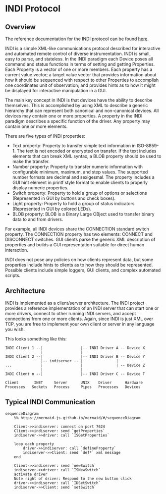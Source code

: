 # INDI Protocol

## Overview

The reference documentation for the INDI protocol can be found [here](INDI.pdf).

INDI is a simple XML-like communications protocol described for interactive and
automated remote control of diverse instrumentation. INDI is small, easy to
parse, and stateless. In the INDI paradigm each Device poses all command and
status functions in terms of setting and getting Properties. Each Property is a
vector of one or more members. Each property has a current value vector; a
target value vector that provides information about how it should be sequenced
with respect to other Properties to accomplish one coordinates unit of
observation; and provides hints as to how it might be displayed for interactive
manipulation in a GUI.

The main key concept in INDI is that devices have the ability to describe
themselves. This is accomplished by using XML to describe a generic hierarchy
that can represent both canonical and non-canonical devices. All devices may
contain one or more properties. A property in the INDI paradigm describes a
specific function of the driver. Any property may contain one or more elements.

There are five types of INDI properties:

* Text property: Property to transfer simple text information in ISO-8859-1. The text is not encoded or encrypted on transfer. If the text includes elements that can break XML syntax, a BLOB property should be used to make the transfer.
* Number property: Property to transfer numeric information with configurable minimum, maximum, and step values. The supported number formats are decimal and sexigesmal. The property includes a GUI hint element in printf style format to enable clients to properly display numeric properties.
* Switch property: Property to hold a group of options or selections (Represented in GUI by buttons and check boxes).
* Light property: Property to hold a group of status indicators (Represented in GUI by colored LEDs).
* BLOB property: BLOB is a Binary Large OBject used to transfer binary data to and from drivers.

For example, all INDI devices share the CONNECTION standard switch property. The
CONNECTION property has two elements: CONNECT and DISCONNECT switches. GUI
clients parse the generic XML description of properties and builds a GUI
representation suitable for direct human interaction.

INDI does not pose any policies on how clients represent data, but some
properties include hints to clients as to how they should be represented.
Possible clients include simple loggers, GUI clients, and complex automated
scripts.

## Architecture

INDI is implemented as a client/server architecture. The INDI project provides a
reference implementation of an INDI server that can start one or more drivers,
connect to other running INDI servers, and accept connections from one or more
clients. Again, since INDI is just XML over TCP, you are free to implement your
own client or server in any language you wish.

This looks something like this:

```
INDI Client 1 --|                 |-- INDI Driver A -- Device X
                |                 |
INDI Client 2 --|                 |-- INDI Driver B -- Device Y
                |-- indiserver -- |               |
...             |                 |               | -- Device Z
                |                 |
INDI Client n --|                 |-- INDI Driver C -- Device T

Client       INET     Server      UNIX    Driver      Hardware
Processes   Sockets   Process     Pipes   Processes   Devices
```

## Typical INDI Communication

```mermaid
sequenceDiagram
    %% https://mermaid-js.github.io/mermaid/#/sequenceDiagram

    Client->>indiserver: connect on port 7624
    Client->>indiserver: send `getProperties`
    indiserver->>driver: call `ISGetProperties`

    loop each property
        driver->>indiserver: call `defineProperty`
        indiserver->>Client: send `def*` xml message
    end

    Client->>indiserver: send `newSwitch`
    indiserver->>driver: call `ISNewSwitch`
    activate driver
    Note right of driver: Respond to the new button click
    driver->>indiserver: call `IDSetSwitch`
    indiserver->>Client: send `setSwitch`
```
